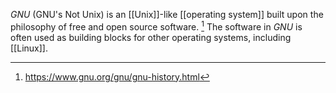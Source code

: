 *GNU* (GNU's Not Unix) is an [[Unix]]-like [[operating system]] built upon the philosophy of free and open source software. [^1] The software in *GNU* is often used as building blocks for other operating systems, including [[Linux]].

[^1]: https://www.gnu.org/gnu/gnu-history.html